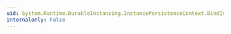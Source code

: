 ```yaml
---
uid: System.Runtime.DurableInstancing.InstancePersistenceContext.BindInstance(System.Guid)
internalonly: False
---
```

